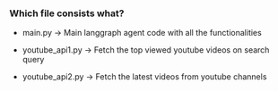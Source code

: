 ### Which file consists what?

- main.py -> Main langgraph agent code with all the functionalities

- youtube_api1.py -> Fetch the top viewed youtube videos on search query
- youtube_api2.py -> Fetch the latest videos from youtube channels